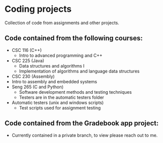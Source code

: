 # Coding projects
Collection of code from assignments and other projects.

## Code contained from the following courses:
- CSC 116 (C++)
  - Intro to advanced programming and C++
- CSC 225 (Java)
  - Data structures and algorithms I
  - Implementation of algorithms and language data structures
 - CSC 230 (Assembly)
  - Intro to assembly and embedded systems
- Seng 265 (C and Python)
  - Software development methods and testing techniques
  - Testers are in the automatic testers folder
- Automatic testers (unix and windows scripts)
  - Test scripts used for assignment testing
  
## Code contained from the Gradebook app project:
- Currently contained in a private branch, to view please reach out to me.
